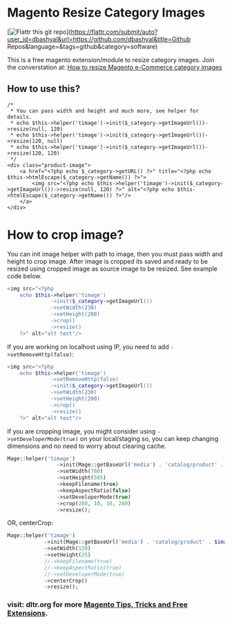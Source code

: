 Magento Resize Category Images
==============================

[![Flattr this git repo](http://api.flattr.com/button/flattr-badge-large.png)](https://flattr.com/submit/auto?user_id=dbashyal&url=https://github.com/dbashyal&title=Github Repos&language=&tags=github&category=software)

This is a free magento extension/module to resize category images. 
Join the converstation at: 
[How to resize Magento e-Commerce category images](http://dltr.org/blog/magento/121/How-to-resize-Magento-e-Commerce-category-images)

## How to use this?

	/*
	 * You can pass width and height and much more, see helper for details.
	 * echo $this->helper('timage')->init($_category->getImageUrl())->resize(null, 120)
	 * echo $this->helper('timage')->init($_category->getImageUrl())->resize(120, null)
	 * echo $this->helper('timage')->init($_category->getImageUrl())->resize(120, 120)
	 */
	<div class="product-image">
		<a href="<?php echo $_category->getURL() ?>" title="<?php echo $this->htmlEscape($_category->getName()) ?>">
			<img src="<?php echo $this->helper('timage')->init($_category->getImageUrl())->resize(null, 120) ?>" alt="<?php echo $this->htmlEscape($_category->getName()) ?>"/>
		</a>
	</div>
	
# How to crop image?
You can init image helper with path to image, then  you must pass width and height to crop image. After image is cropped its saved and ready to be resized using cropped image as source image to be resized. See example code below.

```PHP
<img src="<?php 
	echo $this->helper('timage')
			  ->init($_category->getImageUrl())
			  ->setWidth(230)
			  ->setHeight(200)
			  ->crop()
			  ->resize() 
	?>" alt="alt text"/>
```

If you are working on localhost using IP, you need to add `->setRemoveHttp(false)`:

```PHP
<img src="<?php 
	echo $this->helper('timage')
			  ->setRemoveHttp(false)
			  ->init($_category->getImageUrl())
			  ->setWidth(230)
			  ->setHeight(200)
			  ->crop()
			  ->resize() 
	?>" alt="alt text"/>
```
If you are cropping image, you might consider using `->setDeveloperMode(true)` on your local/staging so, you can keep changing dimensions and no need to worry about clearing cache.

```PHP
Mage::helper('timage')
                ->init(Mage::getBaseUrl('media') . 'catalog/product' . $product['giftcard_image'])
                ->setWidth(780)
                ->setHeight(505)
                ->keepFilename(true)
                ->keepAspectRatio(false)
                ->setDeveloperMode(true)
                ->crop(280, 10, 10, 280)
                ->resize();
```
OR, centerCrop:
```PHP
Mage::helper('timage')
            ->init(Mage::getBaseUrl('media') . 'catalog/product' . $image)
            ->setWidth(120)
            ->setHeight(25)
            //->keepFilename(true)
            //->keepAspectRatio(true)
            //->setDeveloperMode(true)
            ->centerCrop()
            ->resize();
```

### visit: dltr.org for more [Magento Tips, Tricks and Free Extensions](http://dltr.org/).
